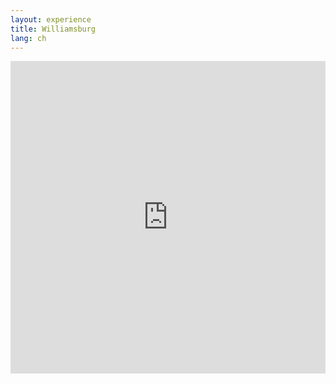 ```yaml
---
layout: experience
title: Williamsburg
lang: ch
---
```


<iframe width="100%" height="500" class="share_self"  frameborder="0" scrolling="no" src="http://widget.weibo.com/weiboshow/index.php?language=&width=0&height=500&fansRow=2&ptype=1&speed=0&skin=10&isTitle=1&noborder=1&isWeibo=1&isFans=1&uid=2882499003&verifier=7568b691&dpc=1"></iframe>